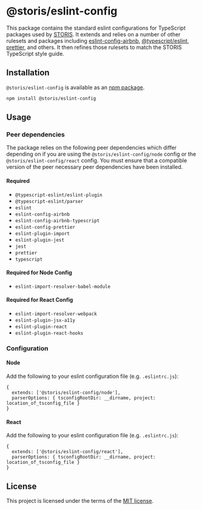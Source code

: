 # @storis/eslint-config

This package contains the standard eslint configurations for TypeScript packages used by [STORIS](https://www.storis.com).  It extends and relies on a number of other rulesets and packages including [eslint-config-airbnb](https://www.npmjs.com/package/eslint-config-airbnb), [@typescript/eslint](https://www.npmjs.com/package/@typescript-eslint/eslint-plugin), [prettier](https://www.npmjs.com/package/eslint-plugin-prettier), and others.  It then refines those rulesets to match the STORIS TypeScript style guide.

## Installation
`@storis/eslint-config` is available as an [npm package](https://wwwnpmjs.org/package/@storis/eslint-config).

```sh
npm install @storis/eslint-config
```

## Usage

### Peer dependencies

The package relies on the following peer dependencies which differ depending on if you are using the `@storis/eslint-config/node` config or the `@storis/eslint-config/react` config.  You must ensure that a compatible version of the peer necessary peer dependencies have been installed.

#### Required

- `@typescript-eslint/eslint-plugin`
- `@typescript-eslint/parser`
- `eslint`
- `eslint-config-airbnb`
- `eslint-config-airbnb-typescript`
- `eslint-config-prettier`
- `eslint-plugin-import`
- `eslint-plugin-jest`
- `jest`
- `prettier`
- `typescript`

#### Required for Node Config
- `eslint-import-resolver-babel-module`

#### Required for React Config
- `eslint-import-resolver-webpack`
- `eslint-plugin-jsx-a11y`
- `eslint-plugin-react`
- `eslint-plugin-react-hooks`

### Configuration

#### Node
Add the following to your eslint configuration file (e.g. `.eslintrc.js`):
```
{
  extends: ['@storis/eslint-config/node'],
  parserOptions: { tsconfigRootDir: __dirname, project: location_of_tsconfig_file }
}
```

#### React
Add the following to your eslint configuration file (e.g. `.eslintrc.js`):
```
{
  extends: ['@storis/eslint-config/react'],
  parserOptions: { tsconfigRootDir: __dirname, project: location_of_tsconfig_file }
}
```

## License
This project is licensed under the terms of the [MIT license](/LICENSE).

